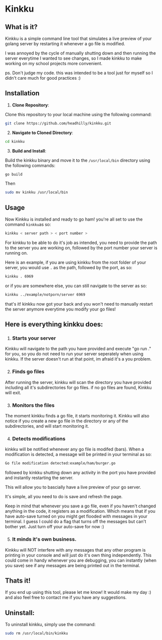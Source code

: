 
# Kinkku

## What is it?

Kinkku is a simple command line tool that simulates a live preview of your golang server by restarting it whenever a go file is modified.

I was annoyed by the cycle of manually shutting down and then running the server everytime I wanted to see changes, so I made kinkku to make working on my school projects more convenient.

ps. Don't judge my code. this was intended to be a tool just for myself so I didn't care much for good practices :)


## Installation

1. **Clone Repository**:

Clone this repository to your local machine using the following command:

```bash
git clone https://github.com/headhilly/kinkku.git
```

2. **Navigate to Cloned Directory**:


```bash
cd kinkku
```

3. **Build and Install**:

Build the kinkku binary and move it to the `/usr/local/bin` directory using the following commands:

```bash
go build
```

Then


```bash
sudo mv kinkku /usr/local/bin
```

## Usage

Now Kinkku is installed and ready to go ham! you're all set to use the command `kinkku`as so:

```bash
kinkku < server path > < port number >
```
For kinkku to be able to do it's job as intended, you need to provide the path to the server you are working on, followed by the port number your server is running on.

Here is an example, if you are using kinkku from the root folder of your server, you would use `.` as the path, followed by the port, as so:

```bash
kinkku . 6969
```
or if you are somewhere else, you can still navigate to the server as so:

```bash
kinkku ../example/notporn/server 6969
```

that's it! kinkku now got your back and you won't need to manually restart the server anymore everytime you modify your go files!

## Here is everything kinkku does:
1. ### Starts your server
Kinkku will navigate to the path you have provided and execute "go run ." for you, so you do not need to run your server seperately when using kinkku.
If the server doesn't run at that point, im afraid it's a you problem.

2. ### Finds go files
After running the server, kinkku will scan the directory you have provided including all it's subdirectories for go files.
if no go files are found, Kinkku will exit.

3. ### Monitors the files
The moment kinkku finds a go file, it starts monitoring it.
Kinkku will also notice if you create a new go file in the directory or any of the subdirectories, and will start monitoring it.

4. ### Detects modifications
kinkku will be notified whenever any go file is modifed (bars).
When a modification is detected, a message will be printed in your terminal as so:

```bash
Go file modification detected:example/ham/burger.go
```
followed by kinkku shutting down any activity in the port you have provided and instantly restarting the server.

This will allow you to bascially have a live preview of your go server.

It's simple, all you need to do is save and refresh the page.


Keep in mind that whenever you save a go file, even if you haven't changed anything in the code, it registers as a modification.
Which means that if you have auto-save turned on you might get flooded with messages in your terminal. I guess I could do a flag that turns off the messages  but can't bother yet. Just turn off your auto-save for now :)

5. ### It minds it's own business.

Kinkku will NOT interfere with any messages that any other program is printing in your console and will just do it's own thing independently.
This could come in handy whenever you are debugging, you can instantly (when you save) see if any messages are being printed out in the terminal.

## Thats it!
If you end up using this tool, please let me know! It would make my day :) and also feel free to contact me if you have any suggestions.

## Uninstall:

To uninstall kinkku, simply use the command:

```bash
sudo rm /usr/local/bin/kinkku
```
